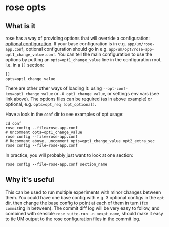 rose opts
=========

What is it
----------

rose has a way of providing options that will override a configuration: [optional
configuration](http://metomi.github.io/rose/doc/rose-configuration.html#opts).  If your base
configuration is in e.g. `app/um/rose-app.conf`, optional configuration should go in e.g.
`app/um/opt/rose-app-opt1_change_value.conf`. You can tell the main configuration to use the options
by putting an `opts=opt1_change_value` line in the configuration root, i.e. in a `[]` section:

    []
    opts=opt1_change_value

There are other other ways of loading it: using `--opt-conf-key=opt1_change_value` or `-O
opt1_change_value`, or settings env vars (see link above). The options files can be required (as in
above example) or optional, e.g. `opts=opt_req (opt_optional)`.

Have a look in the `conf` dir to see examples of opt usage:

    cd conf
    rose config --file=rose-app.conf
    # Uncomment opts=opt1_change_value
    rose config --file=rose-app.conf
    # Recomment above, uncomment opts=opt1_change_value opt2_extra_sec
    rose config --file=rose-app.conf

In practice, you will probably just want to look at one section:

    rose config --file=rose-app.conf section_name

Why it's useful
---------------

This can be used to run multiple experiments with minor changes between them. You could have one
base config with e.g. 3 optional configs in the `opt` dir, then change the base config to point at
each of them in turn (`fcm commit`ing in between). The commit diff log will be very easy to follow,
and combined with sensible `rose suite-run -n <expt_name`, should make it easy to tie UM output to
the rose configuration files in the commit log.
